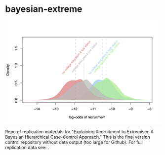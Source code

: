 # bayesian-extreme

![](margins.png)

Repo of replication materials for "Explaining Recruitment to Extremism: A Bayesian Hierarchical Case-Control Approach." This is the final version control repository without data output (too large for Github). For full replication data see: <INSERT HARVARD DATAVERSE URL>.
